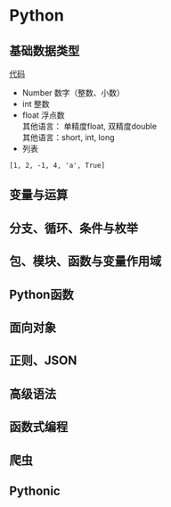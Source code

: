 # Python

## 基础数据类型
[代码](https://github.com/xxg3053/learn-python/blob/master/lang/base.go)
- Number 数字（整数、小数）  
- int 整数  
- float 浮点数   
其他语言： 单精度float, 双精度double   
其他语言：short, int, long   
- 列表
```
[1, 2, -1, 4, 'a', True]
```


## 变量与运算

## 分支、循环、条件与枚举

## 包、模块、函数与变量作用域

## Python函数

## 面向对象

## 正则、JSON

## 高级语法

## 函数式编程

## 爬虫

## Pythonic
